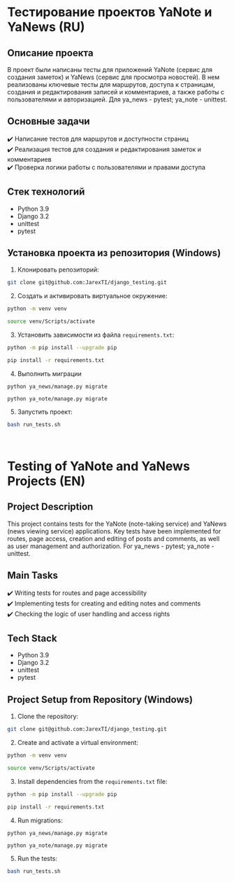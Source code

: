 # Тестирование проектов YaNote и YaNews (RU)

Описание проекта
---
В проект были написаны тесты для приложений YaNote (сервис для создания заметок) и YaNews (сервис для просмотра новостей). В нем реализованы ключевые тесты для маршрутов, доступа к страницам, создания и редактирования записей и комментариев, а также работы с пользователями и авторизацией. Для ya_news - pytest; ya_note - unittest.

Основные задачи
---
✔️ Написание тестов для маршрутов и доступности страниц  
✔️ Реализация тестов для создания и редактирования заметок и комментариев  
✔️ Проверка логики работы с пользователями и правами доступа

Стек технологий
---
- Python 3.9
- Django 3.2
- unittest
- pytest

Установка проекта из репозитория (Windows)
---
1. Клонировать репозиторий:
```bash
git clone git@github.com:JarexTI/django_testing.git
```
2. Создать и активировать виртуальное окружение:
```bash
python -m venv venv

source venv/Scripts/activate
```
3. Установить зависимости из файла `requirements.txt`:
```bash
python -m pip install --upgrade pip

pip install -r requirements.txt
```
4. Выполнить миграции
```
python ya_news/manage.py migrate

python ya_note/manage.py migrate
```
5. Запустить проект:
```bash
bash run_tests.sh
```
<br>

# Testing of YaNote and YaNews Projects (EN)

Project Description
---
This project contains tests for the YaNote (note-taking service) and YaNews (news viewing service) applications. Key tests have been implemented for routes, page access, creation and editing of posts and comments, as well as user management and authorization. For ya_news - pytest; ya_note - unittest.

Main Tasks
---
✔️ Writing tests for routes and page accessibility  
✔️ Implementing tests for creating and editing notes and comments  
✔️ Checking the logic of user handling and access rights

Tech Stack
---
- Python 3.9
- Django 3.2
- unittest
- pytest

Project Setup from Repository (Windows)
---
1. Clone the repository:

```bash
git clone git@github.com:JarexTI/django_testing.git
```

2. Create and activate a virtual environment:

```bash
python -m venv venv

source venv/Scripts/activate
```

3. Install dependencies from the `requirements.txt` file:

```bash
python -m pip install --upgrade pip

pip install -r requirements.txt
```

4. Run migrations:

```
python ya_news/manage.py migrate

python ya_note/manage.py migrate
```

5. Run the tests:

```bash
bash run_tests.sh
```
